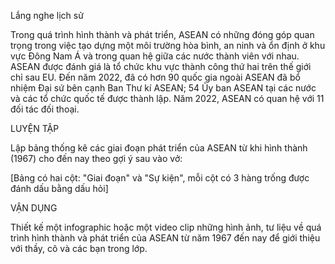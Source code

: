 Lắng nghe lịch sử

Trong quá trình hình thành và phát triển, ASEAN có những đóng góp quan trọng trong việc tạo dựng một môi trường hòa bình, an ninh và ổn định ở khu vực Đông Nam Á và trong quan hệ giữa các nước thành viên với nhau. ASEAN được đánh giá là tổ chức khu vực thành công thứ hai trên thế giới chỉ sau EU. Đến năm 2022, đã có hơn 90 quốc gia ngoài ASEAN đã bổ nhiệm Đại sứ bên cạnh Ban Thư kí ASEAN; 54 Ủy ban ASEAN tại các nước và các tổ chức quốc tế được thành lập. Năm 2022, ASEAN có quan hệ với 11 đối tác đối thoại.

LUYỆN TẬP

Lập bảng thống kê các giai đoạn phát triển của ASEAN từ khi hình thành (1967) cho đến nay theo gợi ý sau vào vở:

[Bảng có hai cột: "Giai đoạn" và "Sự kiện", mỗi cột có 3 hàng trống được đánh dấu bằng dấu hỏi]

VẬN DỤNG

Thiết kế một infographic hoặc một video clip những hình ảnh, tư liệu về quá trình hình thành và phát triển của ASEAN từ năm 1967 đến nay để giới thiệu với thầy, cô và các bạn trong lớp.